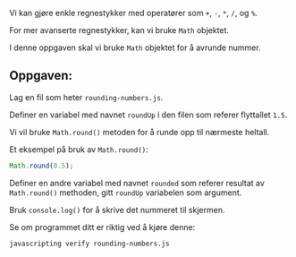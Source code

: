 Vi kan gjøre enkle regnestykker med operatører som `+`, `-`, `*`, `/`, og `%`.

For mer avanserte regnestykker, kan vi bruke `Math` objektet.

I denne oppgaven skal vi bruke `Math` objektet for å avrunde nummer.

## Oppgaven:

Lag en fil som heter `rounding-numbers.js`.

Definer en variabel med navnet `roundUp` i den filen som referer flyttallet `1.5`.

Vi vil bruke `Math.round()` metoden for å runde opp til nærmeste heltall.

Et eksempel på bruk av `Math.round()`:

```js
Math.round(0.5);
```

Definer en andre variabel med navnet `rounded` som referer resultat av `Math.round()` methoden,
gitt `roundUp` variabelen som argument.

Bruk `console.log()` for å skrive det nummeret til skjermen.

Se om programmet ditt er riktig ved å kjøre denne:

```bash
javascripting verify rounding-numbers.js
```